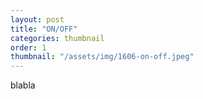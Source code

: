 ```yaml
---
layout: post
title: "ON/OFF"
categories: thumbnail
order: 1
thumbnail: "/assets/img/1606-on-off.jpeg"
---
```


blabla

